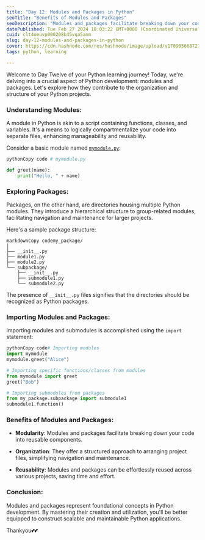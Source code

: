 ```yaml
---
title: "Day 12: Modules and Packages in Python"
seoTitle: "Benefits of Modules and Packages"
seoDescription: "Modules and packages facilitate breaking down your code into reusable components."
datePublished: Tue Feb 27 2024 18:03:22 GMT+0000 (Coordinated Universal Time)
cuid: clt4oeuvp000208k45vqa5anm
slug: day-12-modules-and-packages-in-python
cover: https://cdn.hashnode.com/res/hashnode/image/upload/v1709056687277/4cbb7210-ae1e-44b5-9d6d-672ec8ebc00f.png
tags: python, learning

---
```


Welcome to Day Twelve of your Python learning journey! Today, we're delving into a crucial aspect of Python development: modules and packages. Let's explore how they contribute to the organization and structure of your Python projects.

### **Understanding Modules:**

A module in Python is akin to a script containing functions, classes, and variables. It's a means to logically compartmentalize your code into separate files, enhancing manageability and reusability.

Consider a basic module named [`mymodule.py`](http://mymodule.py):

```python
pythonCopy code # mymodule.py

def greet(name):
    print("Hello, " + name)
```

### **Exploring Packages:**

Packages, on the other hand, are directories housing multiple Python modules. They introduce a hierarchical structure to group-related modules, facilitating navigation and maintenance for larger projects.

Here's a sample package structure:

```
markdownCopy codemy_package/
│
├── __init__.py
├── module1.py
├── module2.py
└── subpackage/
    ├── __init__.py
    ├── submodule1.py
    └── submodule2.py
```

The presence of `__init__.py` files signifies that the directories should be recognized as Python packages.

### **Importing Modules and Packages:**

Importing modules and submodules is accomplished using the `import` statement:

```python
pythonCopy code# Importing modules
import mymodule
mymodule.greet("Alice")

# Importing specific functions/classes from modules
from mymodule import greet
greet("Bob")

# Importing submodules from packages
from my_package.subpackage import submodule1
submodule1.function()
```

### **Benefits of Modules and Packages:**

* **Modularity**: Modules and packages facilitate breaking down your code into reusable components.
    
* **Organization**: They offer a structured approach to arranging project files, simplifying navigation and maintenance.
    
* **Reusability**: Modules and packages can be effortlessly reused across various projects, saving time and effort.
    

### **Conclusion:**

Modules and packages represent foundational concepts in Python development. By mastering their creation and utilization, you'll be better equipped to construct scalable and maintainable Python applications.

Thankyou💕💕